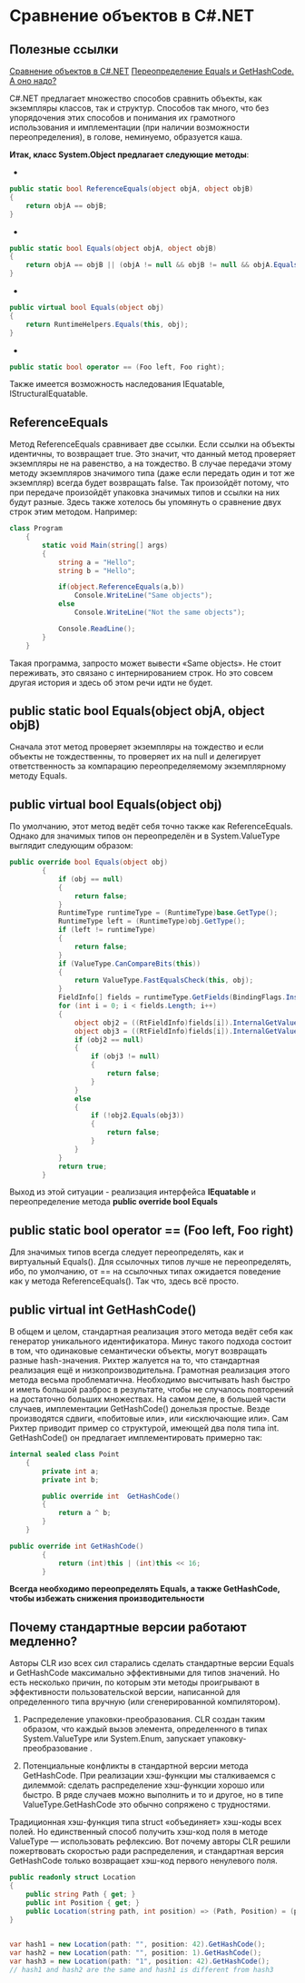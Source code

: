 # Сравнение объектов в C#.NET

## Полезные ссылки

[Сравнение объектов в C#.NET](https://habr.com/ru/post/137680/)
[Переопределение Equals и GetHashCode. А оно надо?](https://habr.com/ru/company/microsoft/blog/418515/)


C#.NET предлагает множество способов сравнить объекты, как экземпляры классов, так и структур. 
Способов так много, что без упорядочения этих способов и понимания их грамотного использования и
имплементации (при наличии возможности переопределения), в голове, неминуемо, образуется каша.

**Итак, класс System.Object предлагает следующие методы**:

- 
```csharp  
public static bool ReferenceEquals(object objA, object objB)
{
    return objA == objB;
}
```


- 
```csharp
public static bool Equals(object objA, object objB)
{
    return objA == objB || (objA != null && objB != null && objA.Equals(objB));
}
```

- 
```csharp
public virtual bool Equals(object obj)
{
    return RuntimeHelpers.Equals(this, obj);
}
```

- 
```csharp
public static bool operator == (Foo left, Foo right);
```
Также имеется возможность наследования IEquatable, IStructuralEquatable.

## ReferenceEquals

Метод ReferenceEquals сравнивает две ссылки. Если ссылки на объекты идентичны, то возвращает true. Это значит, что данный метод проверяет экземпляры не на равенство, а на тождество. В случае передачи этому методу экземпляров значимого типа (даже если передать один и тот же экземпляр) всегда будет возвращать false. Так произойдёт потому, что при передаче произойдёт упаковка значимых типов и ссылки на них будут разные.
Здесь также хотелось бы упомянуть о сравнение двух строк этим методом. Например:
```csharp
class Program
    {
        static void Main(string[] args)
        {
            string a = "Hello";
            string b = "Hello";

            if(object.ReferenceEquals(a,b))
                Console.WriteLine("Same objects");
            else
                Console.WriteLine("Not the same objects");

            Console.ReadLine();
        }
    }
``` 
 
 Такая программа, запросто может вывести «Same objects». Не стоит переживать, это связано с интернированием строк. Но это совсем другая история и здесь об этом речи идти не будет.
 
## public static bool Equals(object objA, object objB)

Сначала этот метод проверяет экземпляры на тождество и если объекты не тождественны, то проверяет их на null и делегирует ответственность за компарацию переопределяемому экземплярному методу Equals.

## public virtual bool Equals(object obj)

По умолчанию, этот метод ведёт себя точно также как ReferenceEquals. Однако для значимых типов он переопределён и в System.ValueType выглядит следующим образом:
```csharp
public override bool Equals(object obj)
		{
			if (obj == null)
			{
				return false;
			}
			RuntimeType runtimeType = (RuntimeType)base.GetType();
			RuntimeType left = (RuntimeType)obj.GetType();
			if (left != runtimeType)
			{
				return false;
			}
			if (ValueType.CanCompareBits(this))
			{
				return ValueType.FastEqualsCheck(this, obj);
			}
			FieldInfo[] fields = runtimeType.GetFields(BindingFlags.Instance | BindingFlags.Public | BindingFlags.NonPublic);
			for (int i = 0; i < fields.Length; i++)
			{
				object obj2 = ((RtFieldInfo)fields[i]).InternalGetValue(this, false);
				object obj3 = ((RtFieldInfo)fields[i]).InternalGetValue(obj, false);
				if (obj2 == null)
				{
					if (obj3 != null)
					{
						return false;
					}
				}
				else
				{
					if (!obj2.Equals(obj3))
					{
						return false;
					}
				}
			}
			return true;
		}
``` 
Выход из этой ситуации - реализация интерфейса **IEquatable** и переопределение метода **public override bool Equals**

## public static bool operator == (Foo left, Foo right)

Для значимых типов всегда следует переопределять, как и виртуальный Equals(). Для ссылочных типов лучше не переопределять, ибо, по умолчанию, от == на ссылочных типах ожидается поведение как у метода ReferenceEquals(). Так что, здесь всё просто.

## public virtual int GetHashCode()
В общем и целом, стандартная реализация этого метода ведёт себя как генератор уникального идентификатора. Минус такого подхода состоит в том, что одинаковые семантически объекты, могут возвращать разные hash-значения. Рихтер жалуется на то, что стандартная реализация ещё и низкопроизводительна. Грамотная реализация этого метода весьма проблематична. Необходимо высчитывать hash быстро и иметь большой разброс в результате, чтобы не случалось повторений на достаточно больших множествах. На самом деле, в большей части случаев, имплементации GetHashCode() донельзя простые. Везде производятся сдвиги, «побитовые или», или «исключающие или». Сам Рихтер приводит пример со структурой, имеющей два поля типа int. GetHashCode() он предлагает имплементировать примерно так:

```csharp
internal sealed class Point
    {
        private int a;
        private int b;

        public override int  GetHashCode()
        {
            return a ^ b;
        }
    }
```


```csharp
public override int GetHashCode()
		{
			return (int)this | (int)this << 16;
		}
```

**Всегда необходимо переопределять Equals, а также GetHashCode, чтобы избежать снижения производительности**

## Почему стандартные версии работают медленно?

Авторы CLR изо всех сил старались сделать стандартные версии Equals и GetHashCode максимально эффективными для типов значений. Но есть несколько причин, по которым эти методы проигрывают в эффективности пользовательской версии, написанной для определенного типа вручную (или сгенерированной компилятором).

1. Распределение упаковки-преобразования. CLR создан таким образом, что каждый вызов элемента, определенного в типах System.ValueType или System.Enum, запускает упаковку-преобразование .

2. Потенциальные конфликты в стандартной версии метода GetHashCode. При реализации хэш-функции мы сталкиваемся с дилеммой: сделать распределение хэш-функции хорошо или быстро. В ряде случаев можно выполнить и то и другое, но в типе ValueType.GetHashCode это обычно сопряжено с трудностями.

Традиционная хэш-функция типа struct «объединяет» хэш-коды всех полей. Но единственный способ получить хэш-код поля в методе ValueType — использовать рефлексию. Вот почему авторы CLR решили пожертвовать скоростью ради распределения, и стандартная версия GetHashCode только возвращает хэш-код первого ненулевого поля.


```csharp
public readonly struct Location
{
    public string Path { get; }
    public int Position { get; }
    public Location(string path, int position) => (Path, Position) = (path, position);
}
 

var hash1 = new Location(path: "", position: 42).GetHashCode();
var hash2 = new Location(path: "", position: 1).GetHashCode();
var hash3 = new Location(path: "1", position: 42).GetHashCode();
// hash1 and hash2 are the same and hash1 is different from hash3
```

